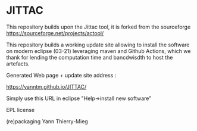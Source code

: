 # JITTAC

This repository builds upon the Jittac tool, it is forked from the sourceforge https://sourceforge.net/projects/actool/

This repository builds a working update site allowing to install the software on modern eclipse (03-21) leveraging maven and Github Actions, which we thank for lending the computation time and bancdwisdth to host the artefacts.

Generated Web page + update site address :

https://yanntm.github.io/JITTAC/

Simply use this URL in eclipse "Help->install new software"

EPL license

(re)packaging Yann Thierry-Mieg
